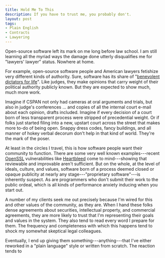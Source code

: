 ```yaml
---
title: Hold Me To This
description: If you have to trust me, you probably don't.
layout: post
tags:
- Plain English
- Contracts
- Lawyering
---
```


Open-source software left its mark on me long before law school.  I am still learning all the myriad ways the damage done utterly disqualifies me for "lawyers' lawyer" status.  Nowhere at home.

For example, open-source software people and American lawyers fetishize very different kinds of authority.  Sure, software has its share of "[benevolent dictators for life][BDFL]".  Like judges, they make opinions that carry weight of their political authority publicly known.  But they are expected to show much, much more work.

Imagine if CSPAN not only had cameras at oral arguments and trials, but also in judge's conferences ... and copies of all the internal court e-mail about each opinion, drafts included.  Imagine if every decision of a court born of less transparent process were stripped of precedential weight.  Or if folks just started filing into a new, upstart court across the street that makes more to-do of being open.  Snappy dress codes, fancy buildings, and all manner of hokey verbal decorum don't help in that kind of world.  They're the mark of the poser.

[BDFL]: https://en.wikipedia.org/wiki/Benevolent_dictator_for_life

At least in the circles I travel, this is how software people want their community to function.  There are some very well known examples---recent [OpenSSL] vulnerabilities like [Heartbleed] come to mind---showing that reviewable and improvable aren't sufficient.  But on the whole, at the level of ideals, culture, and values, software born of a process deemed closed or opaque publicity at nearly any stage---"proprietary software"---is inherently suspect.  As are programmers who don't submit their work to the public ordeal, which is all kinds of performance anxiety inducing when you start out.

[OpenSSL]: https://www.openssl.org

[Heartbleed]: https://www.heartbleed.com

A number of my clients seek me out precisely because I'm wired for this and other values of the community, as they are.  When I hand these folks dense agreements about securities, intellectual property, and commercial agreements, they are more likely to trust that I'm representing their goals and values in the system.  They also tend to read every word I prepare for them.  The frequency and completeness with which this happens tend to shock my somewhat skeptical legal colleagues.

Eventually, I end up giving them something---anything---that I've either reworked in a "plain language" style or written from scratch.  The reaction tends to

